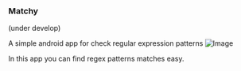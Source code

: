 ### Matchy
(under develop)

A simple android app for check regular expression patterns
![Image](http://i.imgur.com/rfQEhQ8.png)

In this app you can find regex patterns matches easy.
